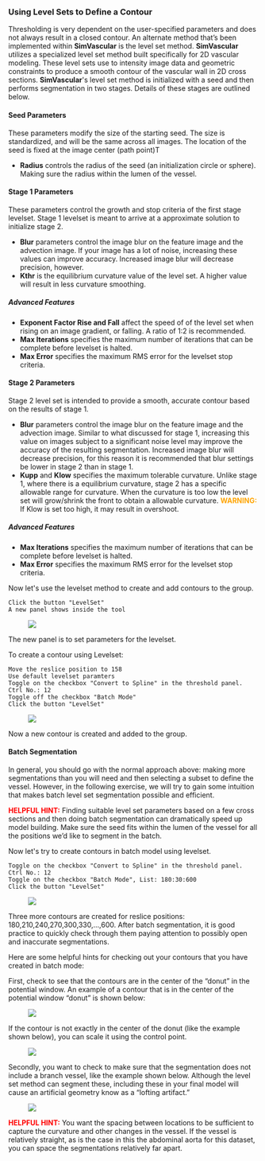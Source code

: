 ### Using Level Sets to Define a Contour

Thresholding is very dependent on the user-specified parameters and does not always result in a closed contour. An alternate method that’s been implemented within **SimVascular** is the level set method. **SimVascular** utilizes a specialized level set method built specifically for 2D vascular modeling. These level sets use to intensity image data and geometric constraints to produce a smooth contour of the vascular wall in 2D cross sections. **SimVascular**'s level set method is initialized with a seed and then performs segmentation in two stages. Details of these stages are outlined below.

#### Seed Parameters

These parameters modify the size of the starting seed. The size is standardized, and will be the same across all images. The location of the seed is fixed at the image center (path point)T

- **Radius** controls the radius of the seed (an initialization circle or sphere). Making sure the radius within the lumen of the vessel.

#### Stage 1 Parameters

These parameters control the growth and stop criteria of the first stage levelset. Stage 1 levelset is meant to arrive at a approximate solution to initialize stage 2.

- **Blur** parameters control the image blur on the feature image and the advection image. If your image has a lot of noise, increasing these values can improve accuracy. Increased image blur will decrease precision, however.
- **Kthr** is the equilibrium curvature value of the level set. A higher value will result in less curvature smoothing.

##### Advanced Features

- **Exponent Factor Rise and Fall** affect the speed of of the level set when rising on an image gradient, or falling. A ratio of 1:2 is recommended.
- **Max Iterations** specifies the maximum number of iterations that can be complete before levelset is halted.
- **Max Error** specifies the maximum RMS error for the levelset stop criteria.

#### Stage 2 Parameters

Stage 2 level set is intended to provide a smooth, accurate contour based on the results of stage 1.

- **Blur** parameters control the image blur on the feature image and the advection image. Similar to what discussed for stage 1, increasing this value on images subject to a significant noise level may improve the accuracy of the resulting segmentation. Increased image blur will decrease precision, for this reason it is recommended that blur settings be lower in stage 2 than in stage 1.
- **Kupp** and **Klow** specifies the maximum tolerable curvature. Unlike stage 1, where there is a equilibrium curvature, stage 2 has a specific allowable range for curvature. When the curvature is too low the level set will grow/shrink the front to obtain a allowable curvature. <font color="orange">**WARNING:**</font> If Klow is set too high, it may result in overshoot.

##### Advanced Features

- **Max Iterations** specifies the maximum number of iterations that can be complete before levelset is halted.
- **Max Error** specifies the maximum RMS error for the levelset stop criteria.

Now let's use the levelset method to create and add contours to the group.

    Click the button "LevelSet"
    A new panel shows inside the tool

<figure>
  <img class="svImg svImgSm"  src="/documentation/modeling/imgs/segmentation/levelsetpanel.png"> 
  <figcaption class="svCaption" ></figcaption>
</figure>

The new panel is to set parameters for the levelset.

To create a contour using Levelset:

    Move the reslice position to 158
    Use default levelset paramters
    Toggle on the checkbox "Convert to Spline" in the threshold panel.
    Ctrl No.: 12
    Toggle off the checkbox "Batch Mode"
    Click the button "LevelSet"

<figure>
  <img class="svImg svImgLg"  src="/documentation/modeling/imgs/segmentation/levelset.png"> 
  <figcaption class="svCaption" ></figcaption>
</figure>

Now a new contour is created and added to the group.

#### Batch Segmentation

In general, you should go with the normal approach above: making more segmentations than you will need and then selecting a subset to define the vessel. However, in the following exercise, we will try to gain some intuition that makes batch level set segmentation possible and efficient.

<font color="red"><strong>HELPFUL HINT:</strong></font> Finding suitable level set parameters based on a few cross sections and then doing batch segmentation can dramatically speed up model building. Make sure the seed fits within the lumen of the vessel for all the positions we’d like to segment in the batch.

Now let's try to create contours in batch model using levelset.

    Toggle on the checkbox "Convert to Spline" in the threshold panel.
    Ctrl No.: 12
    Toggle on the checkbox "Batch Mode", List: 180:30:600
    Click the button "LevelSet"

<figure>
  <img class="svImg svImgLg"  src="/documentation/modeling/imgs/segmentation/levelsetbatch.png"> 
  <figcaption class="svCaption" ></figcaption>
</figure>

Three more contours are created for reslice positions: 180,210,240,270,300,330,...,600. After batch segmentation, it is good practice to quickly check through them paying attention to possibly open and inaccurate segmentations.

Here are some helpful hints for checking out your contours that you have created in batch mode:

First, check to see that the contours are in the center of the “donut” in the potential window. An example of a contour that is in the center of the potential window “donut” is shown below:

<figure>
  <img class="svImg svImgSm"  src="/documentation/modeling/imgs/segmentation/batchexample1.jpg"> 
  <figcaption class="svCaption" ></figcaption>
</figure>

If the contour is not exactly in the center of the donut (like the example shown below), you can scale it using the control point.

<figure>
  <img class="svImg svImgSm"  src="/documentation/modeling/imgs/segmentation/batchexample2.jpg"> 
  <figcaption class="svCaption" ></figcaption>
</figure>

Secondly, you want to check to make sure that the segmentation does not include a branch vessel, like the example shown below. Although the level set method can segment these, including these in your final model will cause an artificial geometry know as a “lofting artifact.”

<!-- You can fix these types of segmentations using the techniques described in [Section: Copying and Pasting Contours](#modelingCopyingPastingContours). -->

<figure>
  <img class="svImg svImgSm"  src="/documentation/modeling/imgs/segmentation/batchexample3.jpg"> 
  <figcaption class="svCaption" ></figcaption>
</figure>

<font color="red"><strong>HELPFUL HINT:</strong></font> You want the spacing between locations to be sufficient to capture the curvature and other changes in the vessel. If the vessel is relatively straight, as is the case in this the abdominal aorta for this dataset, you can space the segmentations relatively far apart.
